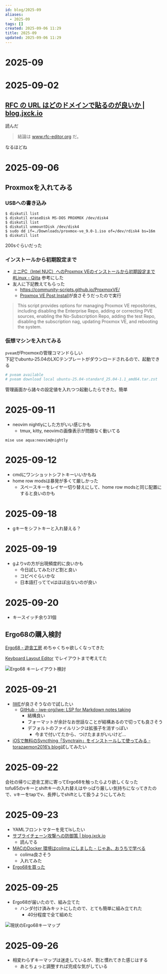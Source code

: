 ```yaml
---
id: blog/2025-09
aliases:
  - 2025-09
tags: []
created: 2025-09-06 11:29
title: 2025-09
updated: 2025-09-06 11:29
---
```


# 2025-09

# 2025-09-02

## [RFC の URL はどのドメインで貼るのが良いか | blog.jxck.io](https://blog.jxck.io/entries/2024-03-27/link-to-rfc.html)
読んだ

> 結論は www.rfc-editor.org だ。

なるほどね

# 2025-09-06

## Proxmoxを入れてみる

### USBへの書き込み

```
$ diskutil list
$ diskutil eraseDisk MS-DOS PROXMOX /dev/disk4
$ diskutil list
$ diskutil unmountDisk /dev/disk4
$ sudo dd if=./Downloads/proxmox-ve_9.0-1.iso of=/dev/rdisk4 bs=16m
$ diskutil list
```

200sぐらいだった

### インストールから初期設定まで

- [ミニPC（Intel NUC）へのProxmox VEのインストールから初期設定まで #Linux - Qiita](https://qiita.com/yankee/items/1d576f7a25d6f33c6cb5#proxmox%E5%88%9D%E6%9C%9F%E8%A8%AD%E5%AE%9A) 参考にした
- 友人に下記教えてもらった
    - https://community-scripts.github.io/ProxmoxVE/
    - [Proxmox VE Post Install](https://community-scripts.github.io/ProxmoxVE/scripts?id=post-pve-install)が良さそうだったので実行

> This script provides options for managing Proxmox VE repositories, including disabling the Enterprise Repo, adding or correcting PVE sources, enabling the No-Subscription Repo, adding the test Repo, disabling the subscription nag, updating Proxmox VE, and rebooting the system.

### 仮想マシンを入れてみる

`pveam`がProxmoxの管理コマンドらしい  
下記でubuntu-25.04のLXCテンプレートがダウンロードされるので、起動できる

```bash
# pveam available
# pveam download local ubuntu-25.04-standard_25.04-1.1_amd64.tar.zst
```

管理画面から諸々の設定値を入れつつ起動したらできた。簡単

# 2025-09-11

- neovim nightlyにした方がいい感じかも
	- tmux, kitty, neovimの画像表示が問題なく動いてる

```
mise use aqua:neovim@nightly
```

# 2025-09-12

- cmdにワンショットシフトキーいいかもね
- home row modsは暴発が多くて厳しかった
	- スペースキーをレイヤー切り替えにして、home row modsと同じ配置にすると良いのかも

# 2025-09-18

- gキーをシフトキーと入れ替える？

# 2025-09-19

- gよりvの方が出現頻度的に良いかも
    - 今日試してみたけど割と良い
    - コピペぐらいかな
    - 日本語打っててvはほぼ出ないのが良い

# 2025-09-20

- キースイッチ余り31個

## Ergo68の購入検討

[Ergo68 - 遊舎工房](https://shop.yushakobo.jp/products/3923?_pos=3&_sid=280fede83&_ss=r&variant=47873667825895) めちゃくちゃ欲しくなってきた

[Keyboard Layout Editor](https://www.keyboard-layout-editor.com/) でレイアウトまで考えてた

![Ergo68 キーレイアウト検討](https://i.gyazo.com/427edb2ed2e0abfdc5013420a4c1f5bd.png)

# 2025-09-21

- [IWE](https://github.com/iwe-org/iwe)が良さそうなので試したい
    - [GitHub - iwe-org/iwe: LSP for Markdown notes taking](https://github.com/iwe-org/iwe)
        - 結構良い
        - フォーマットが余計なお世話なことが結構あるので切っても良さそう
        - デフォルトのファイルリンクは拡張子を消すっぽい
            - 今まで付いてたから、つけたままがいいけど…
- [iOSで無料のSyncthing「Synctrain」をインストールして使ってみる - torazaemon2016’s blog](https://torazaemon2016.hatenablog.jp/entry/2025/04/27/142918)試してみたい

# 2025-09-22

会社の帰りに遊舎工房に寄ってErgo68を触ったらより欲しくなった  
tofu65のvキーとshiftキーの入れ替えはやっぱり厳しい気持ちになってきたので、vキーをtapでv、長押しでshiftとして扱うようにしてみた

# 2025-09-23

- YAMLフロントマターを見てlsしたい
- [サプライチェーン攻撃への防御策 | blog.jxck.io](https://blog.jxck.io/entries/2025-09-20/mitigate-risk-of-oss-dependencies.html)
	- 読んでる
- [MACのDocker 環境はcolima にしました - じゃあ、おうちで学べる ](https://syu-m-5151.hatenablog.com/entry/2025/04/16/201211)
	- colima良さそう
    - 入れてみた
- [Ergo68を買った](https://tkancf.com/blog/bought-ergo68-keyboard)

# 2025-09-25

- Ergo68が届いたので、組み立てた
    - ハンダ付け済みキットにしたので、とても簡単に組み立てれた
        - 40分程度で全て組めた

![現状のErgo68キーマップ](https://i.gyazo.com/adfb8a837a1f9dbc22bf1e7e8061b2e1.png)

# 2025-09-26

- 相変わらずキーマップは迷走しているが、割と慣れてきた感じはする
    - あとちょっと調整すれば完成な気がしている

